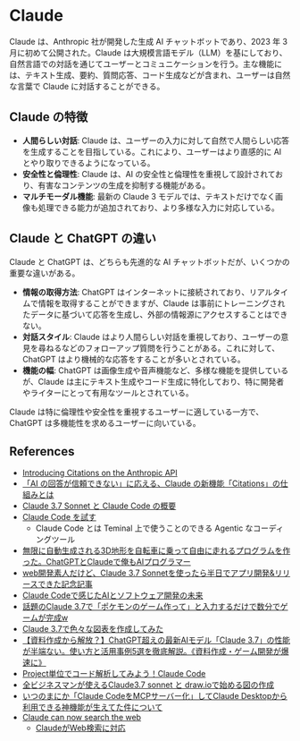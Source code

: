 # Claude

Claude は、Anthropic 社が開発した生成 AI チャットボットであり、2023 年 3 月に初めて公開された。Claude は大規模言語モデル（LLM）を基にしており、自然言語での対話を通じてユーザーとコミュニケーションを行う。主な機能には、テキスト生成、要約、質問応答、コード生成などが含まれ、ユーザーは自然な言葉で Claude に対話することができる。

## Claude の特徴

- **人間らしい対話**: Claude は、ユーザーの入力に対して自然で人間らしい応答を生成することを目指している。これにより、ユーザーはより直感的に AI とやり取りできるようになっている。
- **安全性と倫理性**: Claude は、AI の安全性と倫理性を重視して設計されており、有害なコンテンツの生成を抑制する機能がある。
- **マルチモーダル機能**: 最新の Claude 3 モデルでは、テキストだけでなく画像も処理できる能力が追加されており、より多様な入力に対応している。

## **Claude と ChatGPT の違い**

Claude と ChatGPT は、どちらも先進的な AI チャットボットだが、いくつかの重要な違いがある。

- **情報の取得方法**: ChatGPT はインターネットに接続されており、リアルタイムで情報を取得することができますが、Claude は事前にトレーニングされたデータに基づいて応答を生成し、外部の情報源にアクセスすることはできない。
- **対話スタイル**: Claude はより人間らしい対話を重視しており、ユーザーの意見を尋ねるなどのフォローアップ質問を行うことがある。これに対して、ChatGPT はより機械的な応答をすることが多いとされている。
- **機能の幅**: ChatGPT は画像生成や音声機能など、多様な機能を提供しているが、Claude は主にテキスト生成やコード生成に特化しており、特に開発者やライターにとって有用なツールとされている。

Claude は特に倫理性や安全性を重視するユーザーに適している一方で、ChatGPT は多機能性を求めるユーザーに向いている。

## References

- [Introducing Citations on the Anthropic API](https://www.anthropic.com/news/introducing-citations-api)
- [「AI の回答が信頼できない」に応える、Claude の新機能「Citations」の仕組みとは](https://atmarkit.itmedia.co.jp/ait/articles/2502/10/news065.html)
- [Claude 3.7 Sonnet と Claude Code の概要](https://note.com/npaka/n/nde500a0458fd)
- [Claude Code を試す](https://zenn.dev/schroneko/articles/a4496472b76477)
  - Claude Code とは Teminal 上で使うことのできる Agentic なコーディングツール
- [無限に自動生成される3D地形を自転車に乗って自由に走れるプログラムを作った。ChatGPTとClaudeで俺もAIプログラマー](https://www.techno-edge.net/article/2025/03/02/4160.html)
- [web開発素人だけど、Claude 3.7 Sonnetを使ったら半日でアプリ開発&リリースできた記念記事](https://qiita.com/ynmc0214/items/0a3ed437eeea02ccdefd)
- [Claude Codeで感じたAIとソフトウェア開発の未来](https://zenn.dev/koher/articles/claude-code-and-development-future)
- [話題のClaude 3.7で「ポケモンのゲーム作って」と入力するだけで数分でゲームが完成w](https://x.com/masahirochaen/status/1894283801326751818)
- [Claude 3.7で色々な図表を作成してみた](https://note.com/it_navi/n/n2e2237d82d7b)
- [【資料作成から解放？】ChatGPT超えの最新AIモデル「Claude 3.7」の性能が半端ない。使い方と活用事例5選を徹底解説。《資料作成・ゲーム開発が爆速に》](https://note.com/chaen_channel/n/n7c97f50dc938)
- [Project単位でコード解析してみよう！Claude Code](https://zenn.dev/acntechjp/articles/4a9b7e2b6b92ad)
- [全ビジネスマンが使えるClaude3.7 sonnet と draw.ioで始める図の作成](https://note.com/japanmarketing/n/n6d73751105cc)
- [いつのまにか「Claude CodeをMCPサーバー化」してClaude Desktopから利用できる神機能が生えてた件について](https://zenn.dev/kazuph/articles/5a6cc61ae21940)
- [Claude can now search the web](https://www.anthropic.com/news/web-search)
  - [ClaudeがWeb検索に対応](https://www.watch.impress.co.jp/docs/news/1671824.html)
